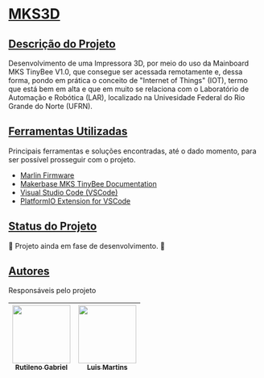 <h1 align="left">
    <a href="https://github.com/StudioSaturn/MKS3D">MKS3D</a>
</h1>

<h2 align="left">
    <a href="https://github.com/StudioSaturn/MKS3D">Descrição do Projeto</a>
</h2>

<p align="left">
Desenvolvimento de uma Impressora 3D, por meio do uso da Mainboard MKS TinyBee V1.0, que consegue ser acessada remotamente e, dessa forma, pondo em prática o conceito de "Internet of Things" (IOT), termo que está bem em alta e que em muito se relaciona com o Laboratório de Automação e Robótica (LAR), localizado na Univesidade Federal do Rio Grande do Norte (UFRN).
</p>

<h2 align="left">
    <a href="https://github.com/StudioSaturn/MKS3D">Ferramentas Utilizadas</a>
</h2>
<p align="left"> 
 Principais ferramentas e soluções encontradas, até o dado momento, para ser possível prosseguir com o projeto.
</p>
    
    
- [Marlin Firmware](https://marlinfw.org/docs/basics/introduction.html)
- [Makerbase MKS TinyBee Documentation](https://github.com/makerbase-mks/MKS-TinyBee)
- [Visual Studio Code (VSCode)](https://code.visualstudio.com/)
- [PlatformIO Extension for VSCode](https://platformio.org/)


<h2 align="left">
    <a href="https://github.com/StudioSaturn/MKS3D">Status do Projeto</a>
</h2>

<p align="left"> 
	🚧   Projeto ainda em fase de desenvolvimento.  🚧
</p>

<h2 align="left">
    <a href="https://github.com/StudioSaturn/MKS3D">Autores</a>
</h2>
<p align="left"> Responsáveis pelo projeto </p>

| [<img src="https://avatars.githubusercontent.com/u/92885893?v=4" width=115><br><sub>Rutileno Gabriel</sub>](https://github.com/BigLeno) | [<img src="https://avatars.githubusercontent.com/u/25187825?v=4" width=115><br><sub>Luis Martins</sub>](https://github.com/luissssmartins) |
| :---: | :---: | 
